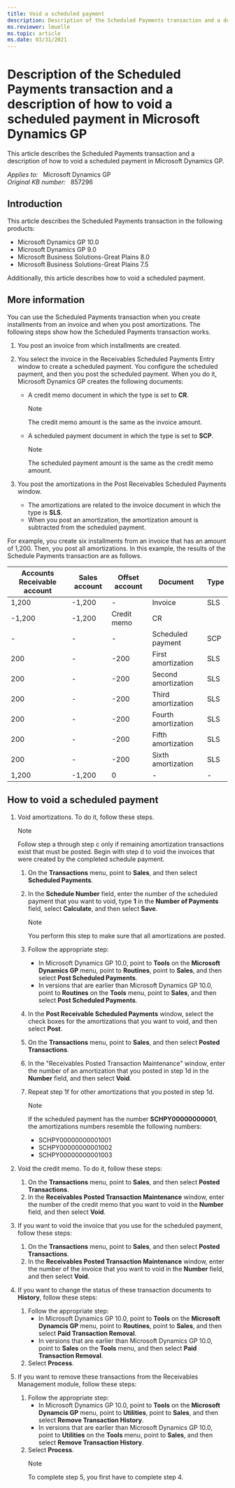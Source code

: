 ```yaml
---
title: Void a scheduled payment
description: Description of the Scheduled Payments transaction and a description of how to void a scheduled payment in Microsoft Dynamics GP.
ms.reviewer: lmuelle
ms.topic: article
ms.date: 03/31/2021
---
```

# Description of the Scheduled Payments transaction and a description of how to void a scheduled payment in Microsoft Dynamics GP

This article describes the Scheduled Payments transaction and a description of how to void a scheduled payment in Microsoft Dynamics GP.

_Applies to:_ &nbsp; Microsoft Dynamics GP  
_Original KB number:_ &nbsp; 857296

## Introduction

This article describes the Scheduled Payments transaction in the following products:

- Microsoft Dynamics GP 10.0
- Microsoft Dynamics GP 9.0
- Microsoft Business Solutions-Great Plains 8.0
- Microsoft Business Solutions-Great Plains 7.5

Additionally, this article describes how to void a scheduled payment.

## More information

You can use the Scheduled Payments transaction when you create installments from an invoice and when you post amortizations. The following steps show how the Scheduled Payments transaction works.

1. You post an invoice from which installments are created.
2. You select the invoice in the Receivables Scheduled Payments Entry window to create a scheduled payment. You configure the scheduled payment, and then you post the scheduled payment. When you do it, Microsoft Dynamics GP creates the following documents:

    - A credit memo document in which the type is set to **CR**.

        > [!NOTE]
        > The credit memo amount is the same as the invoice amount.
    - A scheduled payment document in which the type is set to **SCP**.

        > [!NOTE]
        > The scheduled payment amount is the same as the credit memo amount.

3. You post the amortizations in the Post Receivables Scheduled Payments window.

    - The amortizations are related to the invoice document in which the type is **SLS**.
    - When you post an amortization, the amortization amount is subtracted from the scheduled payment.

For example, you create six installments from an invoice that has an amount of 1,200. Then, you post all amortizations. In this example, the results of the Schedule Payments transaction are as follows.

|**Accounts Receivable account**| **Sales account** |**Offset account** |**Document** |**Type**|
|---|---|---|---|---|
|1,200|-1,200|-|Invoice|SLS|
|-1,200|-1,200|Credit memo|CR|
|-|-|-|Scheduled payment|SCP|
|200|-|-200|First amortization|SLS|
|200|-|-200|Second amortization|SLS|
|200|-|-200|Third amortization|SLS|
|200|-|-200|Fourth amortization|SLS|
|200|-|-200|Fifth amortization|SLS|
|200|-|-200|Sixth amortization|SLS|
|1,200|-1,200|0|-|-|

## How to void a scheduled payment

1. Void amortizations. To do it, follow these steps.

    > [!NOTE]
    > Follow step a through step c only if remaining amortization transactions exist that must be posted. Begin with step d to void the invoices that were created by the completed schedule payment.

    1. On the **Transactions** menu, point to **Sales**, and then select **Scheduled Payments**.
    1. In the **Schedule Number** field, enter the number of the scheduled payment that you want to void, type **1** in the **Number of Payments** field, select **Calculate**, and then select **Save**.
        > [!NOTE]
        > You perform this step to make sure that all amortizations are posted.
    1. Follow the appropriate step:
        - In Microsoft Dynamics GP 10.0, point to **Tools** on the **Microsoft Dynamics GP** menu, point to **Routines**, point to **Sales**, and then select **Post Scheduled Payments**.
        - In versions that are earlier than Microsoft Dynamics GP 10.0, point to **Routines** on the **Tools** menu, point to **Sales**, and then select **Post Scheduled Payments**.
    1. In the **Post Receivable Scheduled Payments** window, select the check boxes for the amortizations that you want to void, and then select **Post**.
    1. On the **Transactions** menu, point to **Sales**, and then select **Posted Transactions**.
    1. In the "Receivables Posted Transaction Maintenance" window, enter the number of an amortization that you posted in step 1d in the **Number** field, and then select **Void**.
    1. Repeat step 1f for other amortizations that you posted in step 1d.

        > [!NOTE]
        > If the scheduled payment has the number **SCHPY00000000001**, the amortizations numbers resemble the following numbers:
        >
        > - SCHPY00000000001001
        > - SCHPY00000000001002
        > - SCHPY00000000001003

2. Void the credit memo. To do it, follow these steps:

    1. On the **Transactions** menu, point to **Sales**, and then select **Posted Transactions**.
    1. In the **Receivables Posted Transaction Maintenance** window, enter the number of the credit memo that you want to void in the **Number** field, and then select **Void**.

3. If you want to void the invoice that you use for the scheduled payment, follow these steps:

    1. On the **Transactions** menu, point to **Sales**, and then select **Posted Transactions**.
    1. In the **Receivables Posted Transaction Maintenance** window, enter the number of the invoice that you want to void in the **Number** field, and then select **Void**.

4. If you want to change the status of these transaction documents to **History**, follow these steps:

    1. Follow the appropriate step:
        - In Microsoft Dynamics GP 10.0, point to **Tools** on the **Microsoft Dynamcis GP** menu, point to **Routines**, point to **Sales**, and then select **Paid Transaction Removal**.
        - In versions that are earlier than Microsoft Dynamics GP 10.0, point to **Sales** on the **Tools** menu, and then select **Paid Transaction Removal**.
    1. Select **Process**.

5. If you want to remove these transactions from the Receivables Management module, follow these steps:

    1. Follow the appropriate step:
        - In Microsoft Dynamics GP 10.0, point to **Tools** on the **Microsoft Dynamcis GP** menu, point to **Utilities**, point to **Sales**, and then select **Remove Transaction History**.
        - In versions that are earlier than Microsoft Dynamics GP 10.0, point to **Utilities** on the **Tools** menu, point to **Sales**, and then select **Remove Transaction History**.
    1. Select **Process**.
        > [!NOTE]
        > To complete step 5, you first have to complete step 4.
